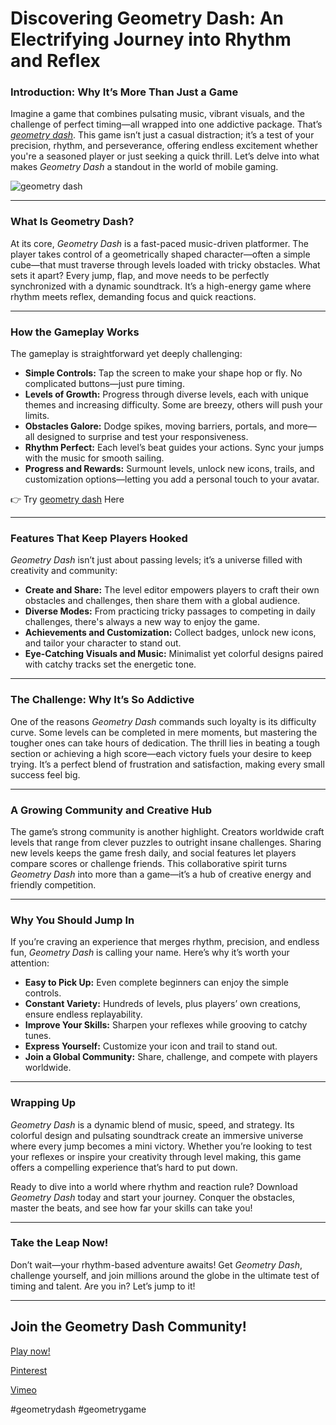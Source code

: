 # **Discovering Geometry Dash: An Electrifying Journey into Rhythm and Reflex**

### **Introduction: Why It’s More Than Just a Game**

Imagine a game that combines pulsating music, vibrant visuals, and the challenge of perfect timing—all wrapped into one addictive package. That’s *[geometry dash](https://geometrydash3d.org/)*. This game isn’t just a casual distraction; it’s a test of your precision, rhythm, and perseverance, offering endless excitement whether you're a seasoned player or just seeking a quick thrill. Let’s delve into what makes *Geometry Dash* a standout in the world of mobile gaming.

![geometry dash](https://github.com/user-attachments/assets/69e58165-3ab1-486c-8a62-eadd66633207)

---

### **What Is Geometry Dash?**

At its core, *Geometry Dash* is a fast-paced music-driven platformer. The player takes control of a geometrically shaped character—often a simple cube—that must traverse through levels loaded with tricky obstacles. What sets it apart? Every jump, flap, and move needs to be perfectly synchronized with a dynamic soundtrack. It’s a high-energy game where rhythm meets reflex, demanding focus and quick reactions.

---

### **How the Gameplay Works**

The gameplay is straightforward yet deeply challenging:

- **Simple Controls:** Tap the screen to make your shape hop or fly. No complicated buttons—just pure timing.
- **Levels of Growth:** Progress through diverse levels, each with unique themes and increasing difficulty. Some are breezy, others will push your limits.
- **Obstacles Galore:** Dodge spikes, moving barriers, portals, and more—all designed to surprise and test your responsiveness.
- **Rhythm Perfect:** Each level’s beat guides your actions. Sync your jumps with the music for smooth sailing.
- **Progress and Rewards:** Surmount levels, unlock new icons, trails, and customization options—letting you add a personal touch to your avatar.

👉 Try [geometry dash](https://geometrydash3d.org/) Here

---

### **Features That Keep Players Hooked**

*Geometry Dash* isn’t just about passing levels; it’s a universe filled with creativity and community:

- **Create and Share:** The level editor empowers players to craft their own obstacles and challenges, then share them with a global audience.
- **Diverse Modes:** From practicing tricky passages to competing in daily challenges, there's always a new way to enjoy the game.
- **Achievements and Customization:** Collect badges, unlock new icons, and tailor your character to stand out.
- **Eye-Catching Visuals and Music:** Minimalist yet colorful designs paired with catchy tracks set the energetic tone.

---

### **The Challenge: Why It’s So Addictive**

One of the reasons *Geometry Dash* commands such loyalty is its difficulty curve. Some levels can be completed in mere moments, but mastering the tougher ones can take hours of dedication. The thrill lies in beating a tough section or achieving a high score—each victory fuels your desire to keep trying. It’s a perfect blend of frustration and satisfaction, making every small success feel big.

---

### **A Growing Community and Creative Hub**

The game’s strong community is another highlight. Creators worldwide craft levels that range from clever puzzles to outright insane challenges. Sharing new levels keeps the game fresh daily, and social features let players compare scores or challenge friends. This collaborative spirit turns *Geometry Dash* into more than a game—it’s a hub of creative energy and friendly competition.

---

### **Why You Should Jump In**

If you’re craving an experience that merges rhythm, precision, and endless fun, *Geometry Dash* is calling your name. Here’s why it’s worth your attention:

- **Easy to Pick Up:** Even complete beginners can enjoy the simple controls.
- **Constant Variety:** Hundreds of levels, plus players’ own creations, ensure endless replayability.
- **Improve Your Skills:** Sharpen your reflexes while grooving to catchy tunes.
- **Express Yourself:** Customize your icon and trail to stand out.
- **Join a Global Community:** Share, challenge, and compete with players worldwide.

---

### **Wrapping Up**

*Geometry Dash* is a dynamic blend of music, speed, and strategy. Its colorful design and pulsating soundtrack create an immersive universe where every jump becomes a mini victory. Whether you’re looking to test your reflexes or inspire your creativity through level making, this game offers a compelling experience that’s hard to put down.

Ready to dive into a world where rhythm and reaction rule? Download *Geometry Dash* today and start your journey. Conquer the obstacles, master the beats, and see how far your skills can take you!

---

### **Take the Leap Now!**

Don’t wait—your rhythm-based adventure awaits! Get *Geometry Dash*, challenge yourself, and join millions around the globe in the ultimate test of timing and talent. Are you in? Let’s jump to it!

---

Join the Geometry Dash Community!
---
[Play now!](https://geometrydash3d.org/)

[Pinterest](https://www.pinterest.com/geometrydash_social/)

[Vimeo](https://vimeo.com/geometrydashsocial)

#geometrydash #geometrygame
